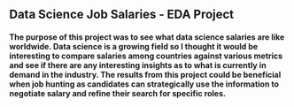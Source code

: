 ## Data Science Job Salaries - EDA Project 

#### The purpose of this project was to see what data science salaries are like worldwide. Data science is a growing field so I thought it would be interesting to compare salaries among countries against various metrics and see if there are any interesting insights as to what is currently in demand in the industry. The results from this project could be beneficial when job hunting as candidates can strategically use the information to negotiate salary and refine their search for specific roles.
